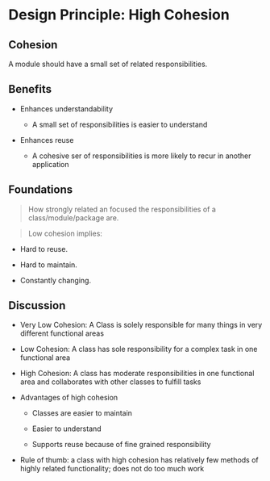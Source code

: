 # Design Principle: High Cohesion

## Cohesion

A module should have a small set of related responsibilities.

## Benefits

* Enhances understandability 
  - A small set of responsibilities is easier to understand

* Enhances reuse
  - A cohesive ser of responsibilities is more likely to recur in another application

## Foundations  

> How strongly related an focused the responsibilities of a class/module/package are.

> Low cohesion implies:

* Hard to reuse. 

* Hard to maintain. 

* Constantly changing.

## Discussion

* Very Low Cohesion: A Class is solely responsible for many things in very different functional areas

* Low Cohesion: A class has sole responsibility for a complex task in one functional area

* High Cohesion: A class has moderate responsibilities in one functional area and collaborates with other classes to fulfill tasks

* Advantages of high cohesion
  - Classes are easier to maintain

  - Easier to understand

  - Supports reuse because of fine grained responsibility

* Rule of thumb: a class with high cohesion has relatively few methods of highly related functionality; does not do too much work
